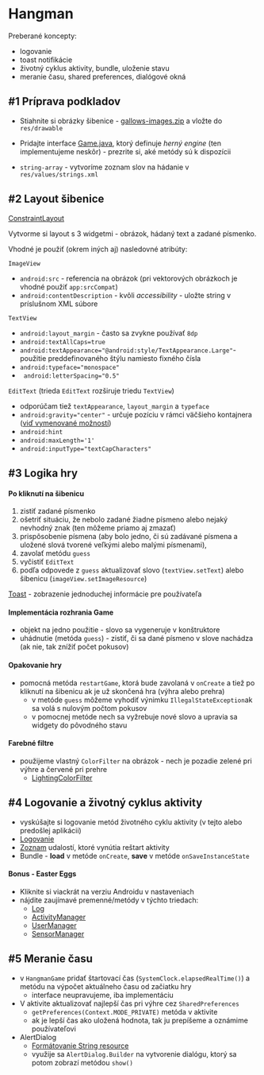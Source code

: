 # Hangman

Preberané koncepty:

* logovanie
* toast notifikácie
* životný cyklus aktivity, bundle, uloženie stavu
* meranie času, shared preferences, dialógové okná

## #1 Príprava podkladov

* Stiahnite si obrázky šibenice - [gallows-images.zip](res/gallows-images.zip) a vložte do `res/drawable`

* Pridajte interface [Game.java](res/Game.java), ktorý definuje *herný engine* (ten implementujeme neskôr) - prezrite si, aké metódy sú k dispozícii
* `string-array` - vytvoríme zoznam slov na hádanie v `res/values/strings.xml`

## #2 Layout šibenice

[ConstraintLayout](https://developer.android.com/training/constraint-layout)

Vytvorme si layout s 3 widgetmi - obrázok, hádaný text a zadané písmenko.

Vhodné je použiť (okrem iných aj) nasledovné atribúty:

`ImageView`

 * `android:src` - referencia na obrázok (pri vektorových obrázkoch je vhodné použiť `app:srcCompat`)
 * `android:contentDescription` - kvôli *accessibility* - uložte string v príslušnom XML súbore

`TextView`

* `android:layout_margin` - často sa zvykne používať `8dp`
* `android:textAllCaps=true`
* `android:textAppearance="@android:style/TextAppearance.Large"`- použitie preddefinovaného štýlu namiesto fixného čísla
* `android:typeface="monospace"`
* ` android:letterSpacing="0.5"`

`EditText` (trieda `EditText` rozširuje triedu `TextView`)

* odporúčam tiež `textAppearance`, `layout_margin` a `typeface`
* `android:gravity="center"` - určuje pozíciu v rámci väčšieho kontajnera ([viď vymenované možností](https://developer.android.com/reference/android/widget/TextView#attr_android:gravity))
* `android:hint`
* `android:maxLength='1'`
* `android:inputType="textCapCharacters"`

## #3 Logika hry

#### Po kliknutí na šibenicu

1. zistiť zadané písmenko
2. ošetriť situáciu, že nebolo zadané žiadne písmeno alebo nejaký nevhodný znak (ten môžeme priamo aj zmazať)
3. prispôsobenie písmena (aby bolo jedno, či sú zadávané písmena a uložené slová tvorené veľkými alebo malými písmenami), 
4. zavolať metódu `guess`
5. vyčistiť `EditText`
6. podľa odpovede z `guess` aktualizovať slovo (`textView.setText`) alebo šibenicu (`imageView.setImageResource`)

[Toast](https://developer.android.com/guide/topics/ui/notifiers/toasts) - zobrazenie jednoduchej informácie pre používateľa

#### Implementácia rozhrania Game

* objekt na jedno použitie - slovo sa vygeneruje v konštruktore
* uhádnutie (metóda `guess`) - zistiť, či sa dané písmeno v slove nachádza (ak nie, tak znížiť počet pokusov)

#### Opakovanie hry

* pomocná metóda `restartGame`, ktorá bude zavolaná v `onCreate` a tiež po kliknutí na šibenicu ak je už skončená hra (výhra alebo prehra)
  * v metóde `guess` môžeme vyhodiť výnimku `IllegalStateException`ak sa volá s nulovým počtom pokusov
  * v pomocnej metóde nech sa vyžrebuje nové slovo a upravia sa widgety do pôvodného stavu

#### Farebné filtre

* použijeme vlastný `ColorFilter` na obrázok - nech je pozadie zelené pri výhre a červené pri prehre
  * [LightingColorFilter](https://developer.android.com/reference/android/graphics/LightingColorFilter)

## #4 Logovanie a životný cyklus aktivity

* vyskúšajte si logovanie metód životného cyklu aktivity (v tejto alebo predošlej aplikácii) 
* [Logovanie](https://developer.android.com/studio/debug/am-logcat)
* [Zoznam](https://developer.android.com/guide/topics/manifest/activity-element.html#config) udalostí, ktoré vynútia reštart aktivity
* Bundle - **load** v metóde `onCreate`, **save** v metóde `onSaveInstanceState`

#### Bonus - Easter Eggs

* Kliknite si viackrát na verziu Androidu v nastaveniach
* nájdite zaujímavé premenné/metódy v týchto triedach:
  * [Log](https://developer.android.com/reference/android/util/Log)
  * [ActivityManager](https://developer.android.com/reference/android/app/ActivityManager)
  * [UserManager](https://developer.android.com/reference/android/os/UserManager)
  * [SensorManager](https://developer.android.com/reference/android/hardware/SensorManager)

## #5 Meranie času

* v `HangmanGame` pridať štartovací čas (`SystemClock.elapsedRealTime()`) a metódu na výpočet aktuálneho času od začiatku hry
  * interface neupravujeme, iba implementáciu 
* V aktivite aktualizovať najlepší čas pri výhre cez `SharedPreferences`
  * `getPreferences(Context.MODE_PRIVATE)` metóda v aktivite 
  * ak je lepší čas ako uložená hodnota, tak ju prepíšeme a oznámime používateľovi
* AlertDialog
  * [Formátovanie String resource](https://developer.android.com/guide/topics/resources/string-resource#formatting-strings)
  * využije sa `AlertDialog.Builder` na vytvorenie dialógu, ktorý sa potom zobrazí metódou `show()`
